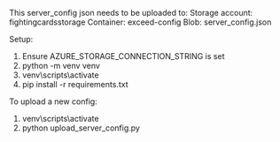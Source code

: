 This server_config json needs to be uploaded to:
Storage account: fightingcardsstorage
Container: exceed-config
Blob: server_config.json

Setup:
1. Ensure AZURE_STORAGE_CONNECTION_STRING is set
2. python -m venv venv
3. venv\scripts\activate
4. pip install -r requirements.txt

To upload a new config:
1. venv\scripts\activate
2. python upload_server_config.py
